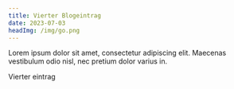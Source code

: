 ```yaml
---
title: Vierter Blogeintrag
date: 2023-07-03
headImg: /img/go.png
---
```


Lorem ipsum dolor sit amet, consectetur adipiscing elit. Maecenas vestibulum odio nisl, nec pretium dolor varius in.
<!--more-->
Vierter eintrag